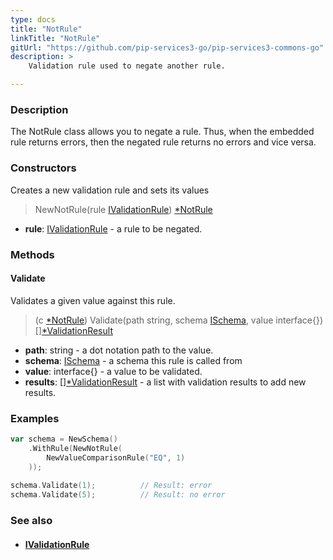 ```yaml
---
type: docs
title: "NotRule"
linkTitle: "NotRule"
gitUrl: "https://github.com/pip-services3-go/pip-services3-commons-go"
description: >
    Validation rule used to negate another rule.

---
```


### Description

The NotRule class allows you to negate a rule. Thus, when the embedded rule returns errors, then the negated rule returns no errors and vice versa.

### Constructors
Creates a new validation rule and sets its values

> NewNotRule(rule [IValidationRule](../ivalidation_rule)) [*NotRule]()

- **rule**: [IValidationRule](../ivalidation_rule) - a rule to be negated.


### Methods

#### Validate
Validates a given value against this rule.

> (c [*NotRule]()) Validate(path string, schema [ISchema](../ischema), value interface{}) [][*ValidationResult](../validation_result)

- **path**: string - a dot notation path to the value.
- **schema**: [ISchema](../ischema) - a schema this rule is called from
- **value**: interface{} - a value to be validated.
- **results**: [][*ValidationResult](../validation_result) - a list with validation results to add new results.


### Examples
```go
var schema = NewSchema()
    .WithRule(NewNotRule(
        NewValueComparisonRule("EQ", 1)
    ));
 
schema.Validate(1);          // Result: error
schema.Validate(5);          // Result: no error

```

### See also
- #### [IValidationRule](../ivalidation_rule)
